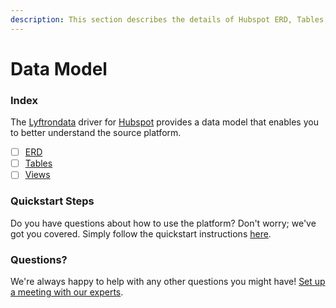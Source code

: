 ```yaml
---
description: This section describes the details of Hubspot ERD, Tables, and Views.
---
```


# Data Model

### Index

The  [Lyftrondata](https://www.lyftrondata.com/) driver for [Hubspot](https://www.lyftrondata.com/integration/marketing-analytics/hubspot/) provides a data model that enables you to better understand the source platform.

* [ ] [ERD](erd.md)
* [ ] [Tables](tables.md)
* [ ] [Views](views.md)

### Quickstart Steps

Do you have questions about how to use the platform? Don't worry; we've got you covered. Simply follow the quickstart instructions [here](../README.md).


### Questions? <a href="#questions" id="questions"></a>

We're always happy to help with any other questions you might have! [Set up a meeting with our experts](https://www.lyftrondata.com/book-a-meeting/).

